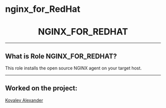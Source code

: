 # nginx_for_RedHat

<h1 align='center'>
    NGINX_FOR_REDHAT
</h1>

---
## What is Role NGINX_FOR_REDHAT?
This role installs the open source NGINX agent on your target host.

---
## Worked on the project:

[Kovalev Alexander](https://github.com/AlexKov5)
